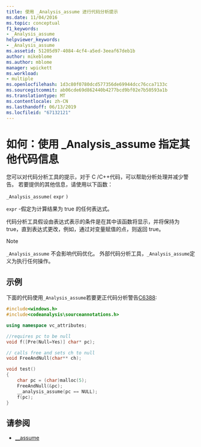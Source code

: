 ```yaml
---
title: 使用 _Analysis_assume 进行代码分析提示
ms.date: 11/04/2016
ms.topic: conceptual
f1_keywords:
- _Analysis_assume
helpviewer_keywords:
- _Analysis_assume
ms.assetid: 51205d97-4084-4cf4-a5ed-3eeaf67deb1b
author: mikeblome
ms.author: mblome
manager: wpickett
ms.workload:
- multiple
ms.openlocfilehash: 1d3c80f0780dcd577356de69944dcc76cca7133c
ms.sourcegitcommit: ab06cde69d862440b4277bcd9bf02e7b50593a1b
ms.translationtype: MT
ms.contentlocale: zh-CN
ms.lasthandoff: 06/13/2019
ms.locfileid: "67132121"
---
```

# <a name="how-to-specify-additional-code-information-by-using-analysisassume"></a>如何：使用 _Analysis_assume 指定其他代码信息

您可以对代码分析工具的提示，对于 C /C++代码，可以帮助分析处理并减少警告。 若要提供的其他信息，请使用以下函数：

`_Analysis_assume(`  `expr`  `)`

`expr` -假定为计算结果为 true 的任何表达式。

代码分析工具假设由表达式表示的条件是在其中该函数将显示，并将保持为 true，直到表达式更改，例如，通过对变量赋值的点，则返回 true。

> [!NOTE]
> `_Analysis_assume` 不会影响代码优化。 外部代码分析工具，`_Analysis_assume`定义为执行任何操作。

## <a name="example"></a>示例

下面的代码使用`_Analysis_assume`若要更正代码分析警告[C6388](../code-quality/c6388.md):

```cpp
#include<windows.h>
#include<codeanalysis\sourceannotations.h>

using namespace vc_attributes;

//requires pc to be null
void f([Pre(Null=Yes)] char* pc);

// calls free and sets ch to null
void FreeAndNull(char** ch);

void test()
{
    char pc = (char)malloc(5);
    FreeAndNull(&pc);
    __analysis_assume(pc == NULL);
    f(pc);
}
```

## <a name="see-also"></a>请参阅

- [__assume](/cpp/intrinsics/assume)
